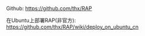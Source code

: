Github: https://github.com/thx/RAP

在Ubuntu上部署RAP(非官方): https://github.com/thx/RAP/wiki/deploy_on_ubuntu_cn
